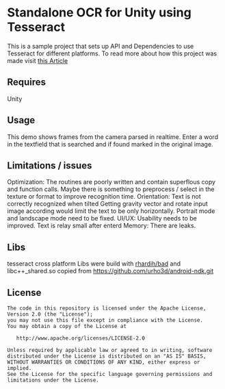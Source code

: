 # Standalone OCR for Unity using Tesseract 
This is a sample project that sets up API and Dependencies to use Tesseract for different platforms.
To read more about how this project was made visit [this Article](https://medium.com/@neelarghyamandal/offline-ocr-using-tesseract-in-unity-part-1-b9a717ac7bcb) 

## Requires
Unity

## Usage
This demo shows frames from the camera parsed in realtime.
Enter a word in the textfield that is searched and if found marked in the original image.

## Limitations / issues
Optimization: 
      The routines are poorly written and contain superflous copy and function calls. 
      Maybe there is something to preprocess / select in the texture or format to improve recognition time.
Orientation: Text is not correctly recognized when tilted
      Getting gravity vector and rotate input image according would limit the text to be only horizontally.
      Portrait mode and landscape mode need to be fixed.
UI/UX: Usability needs to be improved.
      Text is relay small after enterd
Memory: There are leaks.

## Libs
tesseract cross platform Libs were build with [rhardih/bad](https://github.com/rhardih/bad)
and libc++_shared.so copied from https://github.com/urho3d/android-ndk.git

## License
```
The code in this repository is licensed under the Apache License, Version 2.0 (the "License");
you may not use this file except in compliance with the License.
You may obtain a copy of the License at

   http://www.apache.org/licenses/LICENSE-2.0

Unless required by applicable law or agreed to in writing, software
distributed under the License is distributed on an "AS IS" BASIS,
WITHOUT WARRANTIES OR CONDITIONS OF ANY KIND, either express or implied.
See the License for the specific language governing permissions and
limitations under the License.
```